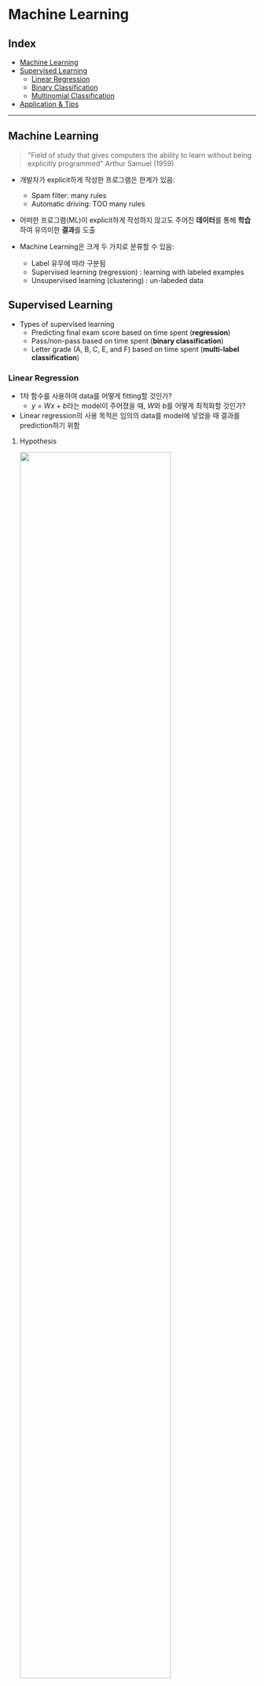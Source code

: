 # Machine Learning 
## Index
* [Machine Learning](#machine-learning)
* [Supervised Learning](#supervised-learning)
    * [Linear Regression](#linear-regression)
    * [Binary Classification](#binary-classification)
    * [Multinomial Classification](#multinomial-classification)
* [Application & Tips](#application--tips)

---

## Machine Learning
> "Field of study that gives computers the ability to learn without being explicitly programmed" Arthur Samuel (1959)

* 개발자가 explicit하게 작성한 프로그램은 한계가 있음:
    * Spam filter: many rules
    * Automatic driving: TOO many rules

* 어떠한 프로그램(ML)이 explicit하게 작성하지 않고도 주어진 <b>데이터</b>를 통해 <b>학습</b>하여 유의미한 <b>결과</b>를 도출

* Machine Learning은 크게 두 가지로 분류할 수 있음:
    * Label 유무에 따라 구분됨
    * Supervised learning (regression) : learning with labeled examples
    * Unsupervised learning (clustering) : un-labeded data

## Supervised Learning
* Types of supervised learning
    * Predicting final exam score based on time spent (<b>regression</b>)
    * Pass/non-pass based on time spent (<b>binary classification</b>)
    * Letter grade (A, B, C, E, and F) based on time spent (<b>multi-label classification</b>)

### Linear Regression
* 1차 함수를 사용하여 data를 어떻게 fitting할 것인가?
    * <i>y</i> = <i>Wx</i> + <i>b</i>라는 model이 주어졌을 때, <i>W</i>와 <i>b</i>를 어떻게 최적화할 것인가?
* Linear regression의 사용 목적은 임의의 data를 model에 넣었을 때 결과를 prediction하기 위함

1. Hypothesis

    <img src = "./img/lr_hypo.png" width="80%">

2. Cost/loss function

    <img src = "./img/lr_cf.png" width="80%">

    * 비용이 클수록(함수의 결과가 클수록) 평균과 차이가 크다는 뜻
    * 평균으로 가기 위한 비용이 많이 발생한다는 뉘앙스

3. Goal (Algorithm): Gradient Descent Algorithm
* 동작 과정: 
    1. Make convex function(MSE equation)

        <img src = "./img/lr_convex.png" width="80%">

        * Linear regression에서 사용하는 cost function은 convex하게 모양이 잘 나옴
        * 그러나 cost function이 복잡해지면 cost function을 convex하게 만들기 어려움
            * 'local minima' problem에 빠질 수 있음
            * 해당 문제를 해결하는 방법은 오늘날에도 활발히 연구되고 있는 분야
    
    2. <i>W</i>, <i>b</i>에 대해 편미분
    3. <i>W</i>, <i>b</i> 갱신(update)

        <img src = "./img/lr_gd1.png" width="80%">

        <img src = "./img/lr_gd2.png" width="80%">

        <img src = "./img/lr_gd3.png" width="80%">

        <img src = "./img/lr_gd4.png" width="80%">

### Binary Classification
* Logistic regression 또는 logistic classification으로도 불림
* Linear regression의 hypothesis 값은 -∞에서부터 ∞까지 광범위하게 분포할 수 있고, 이는 classification에 매우 불리함 (linear regression)
* Binary classification 시 Sigmoid function 사용해 값의 범위를 압축해 위 문제를 해결함과 동시에 classification을 성공적으로 할 수 있음 (logistic classification)

    <img src = "./img/bc_reason.png" width="80%">

    * Linear regression에서의 hypothesis를 사용하면 classification 시 발생할 수 있는 문제

1. Hypothesis
    * 값의 범위를 0~1로 압축
    * Sigmoid (logistic function)

        <img src = "./img/bc_sigmoid.png" width="80%">

        * <i>x</i>의 자리에 random weight <i>W</i>와 input data <i>X</i>를 넣어 사용함
        * <i>f</i>(<i>x</i>) = <i>f</i>(<i>XW</i>)

2. Cost/loss function (logistic cost)
    * Linear regression에서는 convex가 잘 형성됨
    * Sigmoid 함수는 convex가 잘 형성되지 않음
    * Convex 함수 판별:
        * <i>f</i>(<i>tx</i> + (1 - <i>t</i>)<i>y</i>) ≤ <i>tf</i>(<i>x</i>) + (1 - <i>t</i>)<i>f</i>(<i>y</i>)

            <img src = "./img/convex.png" width="80%">
    
    * Logistic classification 함수를 MSE equation에 대입한 결과를 보면 convex하지 않음:

        <img src = "./img/non-convex.png" width="80%">

        * <b>Convex하지 않은 함수는 여러 극점이 존재</b>하며, gradient descent algorithm을 적용하면 목표인 global minimum을 찾지 못하고 local minima에 도달하거나 saddle point에 도달할 수 있음
        * 결국 올바른 결과를 반환할 수 없으며, <b>새로운 cost function</b>이 필요함
    
    * 새로운 cost function

        <img src = "./img/bc_new_cost.png" width="80%">

        * If condition을 제거한 cost function은 아래와 같음:

            <img src = "./img/bc_new_cost_opt.png" width="80%">


3. Goal: Gradient Descent Algorithm
* 동작 과정:
    1. Make convex function(via using log function)
    2. 편미분
    3. Update variables
    4. Prediction

        <img src = "./img/bc_sgd.png" width="80%">

### Multinomial Classification
* Softmax classification, softmax regression으로도 불림
* 두 개 이상의 분류 기법

    <img src = "./img/mc.png" width="80%">

* 세 개의 독립적인 모델을 사용해 각각 학습시킬 수 있으나, 해당 방법은 <b>복잡함</b>
    * 새로운 방법 필요

* 새로운 분류기법 (softmax):

    <img src = "./img/mc_1.png" width="80%">

    * <b>Sigmoid는 값의 범위를 0~1 압축하는 데 사용했다면, softmax는 값을 확률로 변환</b>

    <img src = "./img/mc_2.png" width="80%">

    <img src = "./img/mc_3.png" width="80%">

1. Hypothesis

    <img src = "./img/sm_hypo.png">

2. Cost/loss function (cross-entropy)

    <img src = "./img/sm_cost.png">

    * Sigmoid를 사용한 cost function(logistic cost, <i>C</i>)와 softmax를 사용한 cost function(cross-entropy, <i>D</i>)는 <b>동일</b>
    * <i>C</i>(<i>H</i>(<i>x</i>), <i>y</i>) vs. <i>D</i>(<i>S</i>, <i>L</i>):

        <img src = "./img/lc_vs_ce.png">

3. Goal
    1. Make convex function
    2. 편미분
    3. Update variables
    4. Prediction

## Application & Tips
* Learning rate
    * 너무 작다면 local minima에 빠지거나 학습 속도가 너무 오래 걸림
    * 너무 크다면 overshooting
    * 해결방안:
        * 여러 learning rate를 설정해 갱신(update)되는 변수들의 변화를 지켜봄
        * 갱신되는 변수들이 너무 느리게 변화한다면 learninig rate를 키움
        * 갱신되는 변수들이 너무 빠르게(발산) 변화한다면 learninig rate를 줄임
        * 일반적으로 사용하는 learning rate는 0.01

* 데이터 전처리(data preprocessing for gradient descent)
    * 데이터 전처리가 이루어지지 않는다면, 아래 경우에서 learning rate가 작더라도 overshooting될 수 있음:

        <img src = "./img/app01.png" width="80%">
    
    * learning rate를 아무리 조정해도 학습이 잘 되지 않는다면, data preprocessing이 필요함:

        <img src = "./img/app02.png" width="80%">

        1. original data를 가져온다.
        2. data들을 zero-centered한다. (standardization)

            <img src = "./img/stan.png">

        3. data들을 normalized한다. (min-max scaling)

            <img src = "./img/min-max.png">
    
* 과적합(Overfitting)
    * 학습 데이터에 model이 과하게 fitting된 상태

        <img src = "./img/app03.png" width="80%">

    * 해결방안:
        1. 많은 양의 학습 데이터 사용
        2. feature의 개수를 줄임 (model을 단순화)
        3. <b>Regularization</b>

            <img src = "./img/app04.png" width="80%">

            <img src = "./img/app05.png" width="80%">

            * <i>W</i>의 값이 너무 큰 값을 가지지 못하도록 조절하는 기능
            * Weight가 작아질수록 cost function의 형태는 단순해짐
            * λ의 값을 0으로 사용한다면 regularization을 사용하지 않음을 의미
            * λ의 값을 1로 사용한다면 regularization을 강하게 사용하겠다는 의미
            * 보통 λ의 값을 0~1 사이에 두고 사용


* 성능 평가
    * 설계한 model이 과연 좋은 성능을 내는가?
    * 학습 데이터가 있을 때, 모든 학습 데이터를 사용해 model을 학습하면 당연히 좋은 성능을 낼 수 밖에 없음:

        <img src = "./img/app06.png" width="80%">

    * 학습 데이터 중 일부는 학습에 이용하지 않고, model의 성능 평가에만 사용해야 함:

        <img src = "./img/app07.png" width="80%">

        * Model 평가 방법:
            1. 평가 시 학습 데이터를 training data set, validation set으로 구분함
            2. Training data set을 사용해 model 학습
            3. Validation set을 사용해 model을 모의 평가함:
                1. Overfitting 여부 확인
                2. Accuracy(validation set의 data를 넣었을 때의 prediction 값과 해당 data의 label 비교 후 일치여부 확인) 확인 후 learning rate, regularization 조절
            4. Prediction 결과와 실제 데이터를 비교해 Accuracy 확인

    * [Training, Validation and test sets](https://towardsdatascience.com/train-validation-and-test-sets-72cb40cba9e7):

        <img src = "./img/app08.png" width="80%">

        * 보통 학습 데이터의 70% 정도를 training data set으로, 30% 정도를 validation set으로 사용
        * Validation set과 testing set은 절대 학습해서는 안됨
            * Validation set은 학습 중인 model의 accuracy를 판단해 과적합 등의 문제를 해결하거나 여러 model 중 가장 좋은 성능을 보이는 model을 선택할 때 사용
            * 가장 우수한 model을 선택하는 것이 아니라면, validation set을 통한 accuracy 결과를 보고 learning rate 또는 ragularization 등의 parameter를 조정할 수 있음
            * testing set은 학습이 완료된 model(여러 번 training set을 통해 학습하고 validation set을 통해 parameter을 조정하여 가장 우수한 model을 선택)에 unseed data를 사용해 accuracy를 구하는 데 사용
    
    * 학습 데이터 양이 너무 많을 경우 online learning을 사용:

        <img src = "./img/app09.png" width="80%">

        * 학습 데이터를 나누어 학습하는 방법
        * 예를 들어, 100만 건의 학습 데이터가 있다면 10만 건씩 데이터를 나누어 학습
            * 10만 건 데이터를 먼저 model에 학습시킨 결과가 model에 기록되어 있는 상태에서 다음 10만 건 데이터를 학습
        * 후에 학습 데이터가 추가되었을 때, model에 이미 이전 학습 데이터의 결과가 기록되어 있기 때문에 추가된 데이터만 학습하면 됨
